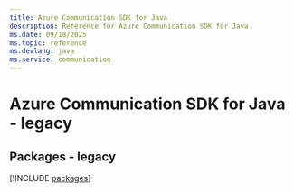 ```yaml
---
title: Azure Communication SDK for Java
description: Reference for Azure Communication SDK for Java
ms.date: 09/18/2025
ms.topic: reference
ms.devlang: java
ms.service: communication
---
```

# Azure Communication SDK for Java - legacy
## Packages - legacy
[!INCLUDE [packages](communication-index.md)]